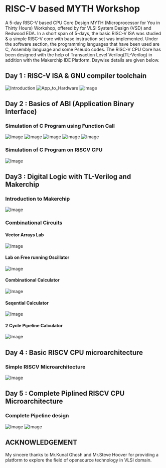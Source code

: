 # RISC-V based MYTH Workshop
A 5-day RISC-V based CPU Core Design MYTH (Microprocessor for You in Thirty Hours) Workshop, offered by for VLSI System Design (VSD) and Redwood EDA. In a short span of 5-days, the basic RISC-V ISA was studied & a simple RISC-V core with base instruction set was implemented. Under the software section, the programming languages that have been used are C, Assembly language and some Pseudo codes. The RISC-V CPU Core has been designed with the help of Transaction Level Verilog(TL-Verilog) in addition with the Makerchip IDE Platform. Daywise details are given below.

## Day 1 : RISC-V ISA & GNU compiler toolchain 
![Introduction](https://github.com/sneh2411/RISC-V-Based-Myth/blob/c250a8eb4c8890a9f267eb631c8255efaee4666b/Introduction.jpg)
![App_to_Hardware](https://github.com/sneh2411/RISC-V-Based-Myth/blob/f765950e465c86ba00eef1e9cb441ff8340d7fc5/App_to_Hardware.jpg)
![image](https://github.com/sneh2411/RISC-V-Based-Myth/blob/4687ff6b62ba03718a40a691b1d248140914e629/signedmaxmin.png)
## Day 2 : Basics of ABI (Application Binary Interface) 
### Simulation of C Program using Function Call
![Image](https://github.com/sneh2411/RISC-V-Based-Myth/blob/98720b4905286dd475febb276454bd60f4c58b9b/Simulat_C_FuncCall1.png)
![Image](https://github.com/sneh2411/RISC-V-Based-Myth/blob/18517496319e86a3799e369c6781f84816fe15df/SimulationofCusing_2.png)
![Image](https://github.com/sneh2411/RISC-V-Based-Myth/blob/0cf50cd9599edfca3e0e51d0754be28d88090b27/SimuC_Func_3.png)
![Image](https://github.com/sneh2411/RISC-V-Based-Myth/blob/3ae9e7e5b7f3a919063f9250ea9c8ff1b7e7f0e3/SimulationofCusingFunccall_4.png)
![Image](https://github.com/sneh2411/RISC-V-Based-Myth/blob/b28a87f538cba4ff11ea36968418d66a83b56e57/SimulationoC%20using%20func_5.png)
### Simulation of C Program on RISCV CPU
![Image](https://github.com/sneh2411/RISC-V-Based-Myth/blob/d03c345b6feaa30cddbd95bc62219f11732561c5/Simulation%20ofCusing%20RISCV.png)
## Day3 : Digital Logic with TL-Verilog and Makerchip
### Introduction to Makerchip
![Image](https://github.com/sneh2411/RISC-V-Based-Myth/blob/2b2560c17d246f594e0fe9f378398a8977d2722e/Introduction%20to%20MakerChip.jpg)
### Combinational Circuits
#### Vector Arrays Lab
![Image]( )
#### Lab on Free running Oscillator
![Image](https://github.com/sneh2411/RISC-V-Based-Myth/blob/fdeefbc6b36375f14a087debda3f1eb22f7f4676/free%20running%20oscillator.jpg)
#### Combinational Calculator
![Image](https://github.com/sneh2411/RISC-V-Based-Myth/blob/b217b4a60ccd408d22752b49e71c9660d2e72408/Combinational%20Calculator.jpg)
#### Seqential Calculator
![Image](https://github.com/sneh2411/RISC-V-Based-Myth/blob/de209b9a5d628578ce775b27f59d714fae959b53/Sequential_calculator.JPG)
#### 2 Cycle Pipeline Calculator
![Image](https://github.com/sneh2411/RISC-V-Based-Myth/blob/9ea5559930c5cf7c198a76f149298ebaed9df82b/Pipeline%20Calculator.jpg)
## Day 4 : Basic RISCV CPU microarchitecture
### Simple RISCV Microarchitecture
![Image](https://github.com/sneh2411/RISC-V-Based-Myth/blob/2d4d2b19b7628bb96f76ff52b7be89db34622f4b/Vizal.jpg)

## Day 5 : Complete Piplined RISCV CPU Microarchitecture
### Complete Pipeline design
![Image](https://github.com/sneh2411/RISC-V-Based-Myth/blob/7b58c712a8895911a49148971effeb60e8bc2971/Final%20Pipeline%20design.jpg)
![Image](https://github.com/sneh2411/RISC-V-Based-Myth/blob/78879be95cbc8548ed9430beea608167b70e227b/Waveform_Final_Pipeline%20Design.jpg)
  
## ACKNOWLEDGEMENT
My sincere thanks to Mr.Kunal Ghosh and Mr.Steve Hoover for providing a platform to explore the field of opensource technology in VLSI domain.


